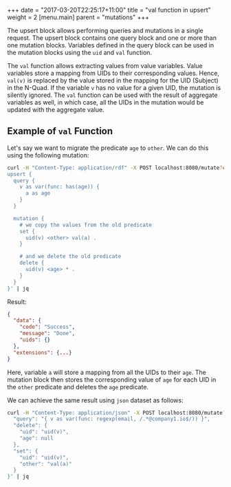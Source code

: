 +++
date = "2017-03-20T22:25:17+11:00"
title = "val function in upsert"
weight = 2
[menu.main]
    parent = "mutations"
+++

The upsert block allows performing queries and mutations in a single request. The upsert
block contains one query block and one or more than one mutation blocks. Variables defined
in the query block can be used in the mutation blocks using the `uid` and `val` function.


The `val` function allows extracting values from value variables. Value variables store
a mapping from UIDs to their corresponding values. Hence, `val(v)` is replaced by the value
stored in the mapping for the UID (Subject) in the N-Quad. If the variable `v` has no value
for a given UID, the mutation is silently ignored. The `val` function can be used with the
result of aggregate variables as well, in which case, all the UIDs in the mutation would
be updated with the aggregate value.


## Example of `val` Function

Let's say we want to migrate the predicate `age` to `other`. We can do this using the
following mutation:

```sh
curl -H "Content-Type: application/rdf" -X POST localhost:8080/mutate?commitNow=true -d $'
upsert {
  query {
    v as var(func: has(age)) {
      a as age
    }
  }

  mutation {
    # we copy the values from the old predicate
    set {
      uid(v) <other> val(a) .
    }

    # and we delete the old predicate
    delete {
      uid(v) <age> * .
    }
  }
}' | jq
```

Result:

```json
{
  "data": {
    "code": "Success",
    "message": "Done",
    "uids": {}
  },
  "extensions": {...}
}
```

Here, variable `a` will store a mapping from all the UIDs to their `age`. The mutation
block then stores the corresponding value of `age` for each UID in the `other` predicate
and deletes the `age` predicate.

We can achieve the same result using `json` dataset as follows:

```sh
curl -H "Content-Type: application/json" -X POST localhost:8080/mutate?commitNow=true -d $'{
  "query": "{ v as var(func: regexp(email, /.*@company1.io$/)) }",
  "delete": {
    "uid": "uid(v)",
    "age": null
  },
  "set": {
    "uid": "uid(v)",
    "other": "val(a)"
  }
}' | jq
```
